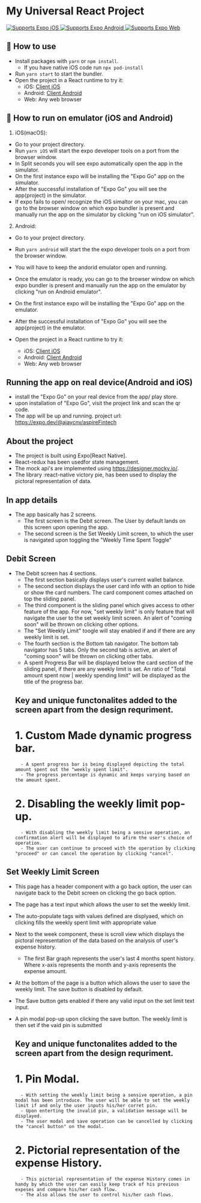 # My Universal React Project

<p>
  <!-- iOS -->
  <a href="https://itunes.apple.com/app/apple-store/id982107779">
    <img alt="Supports Expo iOS" longdesc="Supports Expo iOS" src="https://img.shields.io/badge/iOS-4630EB.svg?style=flat-square&logo=APPLE&labelColor=999999&logoColor=fff" />
  </a>
  <!-- Android -->
  <a href="https://play.google.com/store/apps/details?id=host.exp.exponent&referrer=blankexample">
    <img alt="Supports Expo Android" longdesc="Supports Expo Android" src="https://img.shields.io/badge/Android-4630EB.svg?style=flat-square&logo=ANDROID&labelColor=A4C639&logoColor=fff" />
  </a>
  <!-- Web -->
  <a href="https://docs.expo.dev/workflow/web/">
    <img alt="Supports Expo Web" longdesc="Supports Expo Web" src="https://img.shields.io/badge/web-4630EB.svg?style=flat-square&logo=GOOGLE-CHROME&labelColor=4285F4&logoColor=fff" />
  </a>
</p>


## 🚀 How to use

- Install packages with `yarn` or `npm install`.
  - If you have native iOS code run `npx pod-install`
- Run `yarn start` to start the bundler.
- Open the project in a React runtime to try it:
  - iOS: [Client iOS](https://itunes.apple.com/app/apple-store/id982107779)
  - Android: [Client Android](https://play.google.com/store/apps/details?id=host.exp.exponent&referrer=blankexample)
  - Web: Any web browser


## 🚀 How to run on emulator (iOS and Android)

1. iOS(macOS):
  - Go to your project directory.
  - Run `yarn iOS` will start the expo developer tools on a port from the browser window.
  - In Split seconds you will see expo automatically open the app in the simulator.
  - On the first instance expo will be installing the "Expo Go" app on the simulator.
  - After the successful installation of "Expo Go" you will see the app(project) in the simulator.
  - If expo fails to open/ recognize the iOS simaltor on your mac, you can go to the browser window on which expo bundler is present and manually run the app on the simulator by clicking "run on iOS simulator".

2. Android:
  - Go to your project directory.
  - Run `yarn android` will start the the expo developer tools on a port from the browser window.
  - You will have to keep the andorid emulator open and running.
  - Once the emulator is ready, you can go to the browser window on which expo bundler is present and manually run the app on the emulator by clicking "run on Android emulator".
  - On the first instance expo will be installing the "Expo Go" app on the emulator.
  - After the successful installation of "Expo Go" you will see the app(project) in the emulator.

- Open the project in a React runtime to try it:
  - iOS: [Client iOS](https://itunes.apple.com/app/apple-store/id982107779)
  - Android: [Client Android](https://play.google.com/store/apps/details?id=host.exp.exponent&referrer=blankexample)
  - Web: Any web browser

## Running the app on real device(Android and iOS)
- install the "Expo Go" on your real device from the app/ play store.
- upon installation of "Expo Go", visit the project link and scan the qr code.
- The app will be up and running.
  project url: https://expo.dev/@ajaycnv/aspireFintech


## About the project

- The project is built using Expo[React Native].
- React-redux has been usedfor state management. 
- The mock api's are implemented using https://designer.mocky.io/.
- The library :react-native victory pie, has been used to display the pictoral representation of data.

## In app details
- The app basically has 2 screens.
  - The first screen is the Debit screen. The User by default lands on this screen upon opening the app.
  - The second screen is the Set Weekly Limit screen, to which the user is navigated upon toggling the "Weekly Time Spent Toggle"


## Debit Screen 
- The Debit screen has 4 sections.
  - The first section basically displays user's current wallet balance.
  - The second section displays the user card info with an option to hide or show the card numbers. The card component comes attached on top the sliding panel.
  - The third component is the sliding panel which gives access to other feature of the app. For now, "set weekly limit" is only feature that will navigate the user
    to the set weekly limit screen. An alert of "coming soon" will be thrown on clicking other options.
  - The "Set Weekly Limit" toogle will stay enabled if and if there are any weekly limit is set.  
  - The fourth section is the Bottom tab navigator. The bottom tab navigator has 5 tabs. Only the second tab is active, an alert of "coming soon" will be thrown on clicking other tabs.
  - A spent Progress Bar will be displayed  below the card section of the sliding panel, if there are any weekly limit is set. An ratio of "Total amount spent now | weekly spending limit" will be displayed as the title of the progress bar.
  ## Key and unique functonalites added to the screen apart from the design requriment.
     # 1. Custom Made dynamic progress bar.
        - A spent progress bar is being displayed depicting the total amount spent out the "weekly spent limit".
        - The progress percentage is dynamic and keeps varying based on the amount spent.
     # 2. Disabling the weekly limit pop-up.
        - With disabling the weekly limit being a sensive operation, an confirmation alert will be displayed to afirm the user's choice of operation.
        - The user can continue to proceed with the operation by clicking "proceed" or can cancel the operation by clicking "cancel".
    


## Set Weekly Limit Screen 
- This page has a header component with a go back option, the user can navigate back to the Debit screen on clicking the go back option.
- The page has a text input which allows the user to set the weekly limit.
- The auto-populate tags with values defined are displyaed, which on clicking fills the weekly spent limit with appropriate value
- Next to the week component, these is scroll view which displays the pictoral representation of the data based on the analysis of user's expense history.
  - The first Bar graph represents the user's last 4 months spent history. Where x-axis represents the month and y-axis represents the expense amount.
- At the bottom of the page is a button which allows the user to save the weekly limit. The save button is disabled by default. 
- The Save button gets enabled if there any valid input on the set limit text input.
- A pin modal pop-up upon clicking the save button. The weekly limit is then set if the vaid pin is submitted

    ## Key and unique functonalites added to the screen apart from the design requriment.
     # 1. Pin Modal.
        - With setting the weekly limit being a sensive operation, a pin modal has been introduce. The user will be able to set the weekly limit if and only the user inputs his/her corret pin.
        - Upon enterting the invalid pin, a validation message will be displayed.
        - The user modal and save operation can be cancelled by clicking the "cancel button" on the modal.
     # 2. Pictorial representation of the expense History.
        - This pictorial representation of the expense History comes in handy by which the user can easily keep track of his previous expeses and compare his/her cash flow.
        - The also allows the user to control his/her cash flows.
